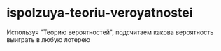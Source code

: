 # ispolzuya-teoriu-veroyatnostei
Используя "Теорию вероятностей", подсчитаем какова вероятность выиграть в любую лотерею
